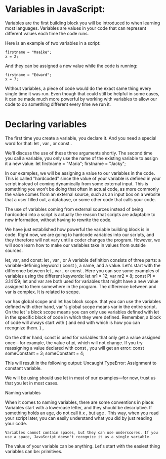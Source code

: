 # Variables in JavaScript:

Variables are the first building block you will be introduced to when learning most languages. Variables are values in your code that can represent different values each time the code runs.

Here is an example of two variables in a script:
    
    firstname = "Maaike"; 
    x = 2; 
And they can be assigned a new value while the code is running:
    
    firstname = "Edward"; 
    x = 7; 

Without variables, a piece of code would do the exact same thing every single time it was run. Even though that could still be helpful in some cases, it can be made much more powerful by working with variables to allow our code to do something different every time we run it.





# Declaring variables

The first time you create a variable, you declare it. And you need a special word for that: 
let , var , or const . 

We'll discuss the use of these three arguments shortly. The second time you call a variable, you only use the name of the existing variable to assign it a new value: 
    let firstname = "Maria"; 
    firstname = "Jacky"; 


In our examples, we will be assigning a value to our variables in the code.
This is called "hardcoded" since the value of your variable is defined in your script instead of coming dynamically from some external input. This is something you won't be doing that often in actual code, as more commonly the value comes from an external source, such as an input box on a website that a user filled out, a database, or some other code that calls your code.


The use of variables coming from external sources instead of being hardcoded into a script is actually the reason that scripts are adaptable to new information, without having to rewrite the code.
 
We have just established how powerful the variable building block is in code. Right now, we are going to hardcode variables into our scripts, and they therefore will not vary until a coder changes the program. However, we will soon learn how to make our variables take in values from outside sources.

let, var, and const:
let , var , or A variable definition consists of three parts: a variable-defining keyword ( const ), a name, and a value. Let's start with the difference between let , var , or const . Here you can see some examples of variables using the different keywords:
    let nr1 = 12; 
    var nr2 = 8; 
    const PI = 3.14159; 
let and var are both used for variables that might have a new value assigned to them somewhere in the program. The difference between and var is complex. It is related to scope.


var has global scope and 
let has block scope. 
that you can use the variables defined with 
other hand, 
var 's global scope means
 var in the entire script. On the
 let 's block scope means you can only use variables defined
 with 
let in the specific block of code in which they were defined.
 Remember, a block of code will always start with 
{ and end with 
which is how you can recognize them.
 } ,

On the other hand, const is used for variables that only get a value assigned once—for example, the value of pi, which will not change. If you try reassigning a value declared with const , you will get an error:
    const someConstant = 3; 
    someConstant = 4; 

This will result in the following output:
    Uncaught TypeError: Assignment to constant variable. 

We will be using should use let in most of our examples—for now, trust us that you let in most cases.



Naming variables

When it comes to naming variables, there are some conventions in place: 
    Variables start with a lowercase letter, and they should be descriptive. If something holds an age, do not call it x , but age . This way, when you read your script later, you can easily understand what you did by just reading your code.
    
    Variables cannot contain spaces, but they can use underscores. If you use a space, JavaScript doesn't recognize it as a single variable.


The value of your variable can be anything. Let's start with the easiest thing variables can be: primitives.
